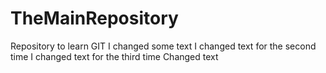 # TheMainRepository
Repository to learn GIT
I changed some text
I changed text for the second time
I changed text for the third time
Changed text


